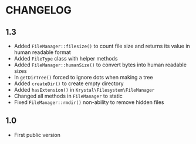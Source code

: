 CHANGELOG
=========

1.3
---

 * Added `FileManager::filesize()` to count file size and returns its value in human readable format
 * Added `FileType` class with helper methods
 * Added `FileManager::humanSize()` to convert bytes into human readable sizes
 * In `getDirTree()` forced to ignore dots when making a tree
 * Added `createDir()` to create empty directory
 * Added `hasExtension()` in `Krystal\Filesystem\FileManager`
 * Changed all methods in `FileManager` to static
 * Fixed `FileManager::rmdir()` non-ability to remove hidden files

1.0
---

 * First public version